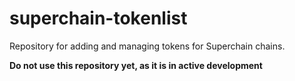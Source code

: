 # superchain-tokenlist
Repository for adding and managing tokens for Superchain chains.

**Do not use this repository yet, as it is in active development**
